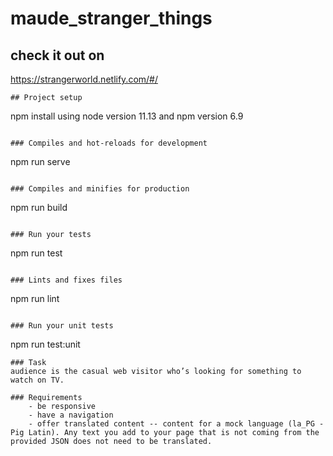 # maude_stranger_things
## check it out on
https://strangerworld.netlify.com/#/
```
## Project setup
```
npm install using node version 11.13 and npm version 6.9
```

### Compiles and hot-reloads for development
```
npm run serve
```

### Compiles and minifies for production
```
npm run build
```

### Run your tests
```
npm run test
```

### Lints and fixes files
```
npm run lint
```

### Run your unit tests
```
npm run test:unit
```
### Task
audience is the casual web visitor who’s looking for something to watch on TV.

### Requirements
    - be responsive
    - have a navigation
    - offer translated content -- content for a mock language (la_PG - Pig Latin). Any text you add to your page that is not coming from the provided JSON does not need to be translated.
